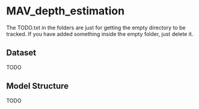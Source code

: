 # MAV_depth_estimation

The TODO.txt in the folders are just for getting the empty directory to be tracked. If you have added something inside the empty folder, just delete it. 

## Dataset 

TODO

## Model Structure

TODO